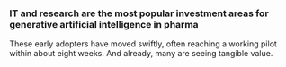 ### IT and research are the most popular investment areas for generative artificial intelligence in pharma

These early adopters have moved swiftly, often reaching a working pilot within about eight weeks. And already, many are seeing tangible value.
